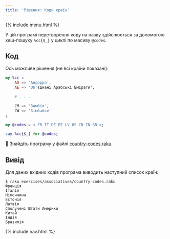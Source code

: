 ```yaml
---
title: 'Рішення: Коди країн'
---
```


{% include menu.html %}

У цій програмі перетворення коду на назву здійснюється за допомогою хеш-пошуку `%cc{$_}` у циклі по масиву `@codes`.

## Код

Ось можливе рішення (не всі країни показані):

```raku
my %cc =
    AD => 'Андорра',
    AE => 'Об'єднані Арабські Емірати',

    # . . .

    ZM => 'Замбія',
    ZW => 'Зімбабве'
;

my @codes = < FR IT DE EE LV US CN IN BR >;

say %cc{$_} for @codes;
```

🦋 Знайдіть програму у файлі [country-codes.raku](https://github.com/ash/raku-course/blob/master/exercises/associatives/country-codes.raku).

## Вивід

Для даних вхідних кодів програма виводить наступний список країн:

```console
$ raku exercises/associatives/country-codes.raku
Франція
Італія
Німеччина
Естонія
Латвія
Сполучені Штати Америки
Китай
Індія
Бразилія
```

{% include nav.html %}
